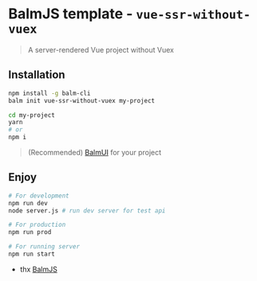 # BalmJS template - `vue-ssr-without-vuex`

> A server-rendered Vue project without Vuex

## Installation

```sh
npm install -g balm-cli
balm init vue-ssr-without-vuex my-project

cd my-project
yarn
# or
npm i
```

> (Recommended) [BalmUI](https://material.balmjs.com/) for your project

## Enjoy

```sh
# For development
npm run dev
node server.js # run dev server for test api

# For production
npm run prod

# For running server
npm run start
```

- thx [BalmJS](https://balmjs.com/)
